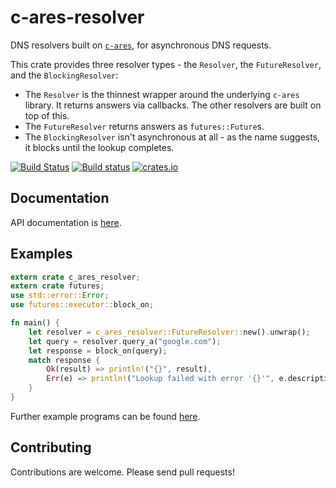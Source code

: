 # c-ares-resolver

DNS resolvers built on [`c-ares`](https://github.com/dimbleby/rust-c-ares/), for
asynchronous DNS requests.

This crate provides three resolver types - the `Resolver`, the `FutureResolver`,
and the `BlockingResolver`:

- The `Resolver` is the thinnest wrapper around the underlying `c-ares` library.
  It returns answers via callbacks. The other resolvers are built on top of
  this.
- The `FutureResolver` returns answers as `futures::Future`s.
- The `BlockingResolver` isn't asynchronous at all - as the name suggests, it
  blocks until the lookup completes.

[![Build Status](https://travis-ci.org/dimbleby/c-ares-resolver.svg?branch=master)](https://travis-ci.org/dimbleby/c-ares-resolver)
[![Build status](https://ci.appveyor.com/api/projects/status/m9o3f4u6wuofq8k9/branch/master?svg=true)](https://ci.appveyor.com/project/dimbleby/c-ares-resolver/branch/master)
[![crates.io](https://meritbadge.herokuapp.com/c-ares-resolver)](https://crates.io/crates/c-ares-resolver)

## Documentation

API documentation is [here](https://docs.rs/c-ares-resolver).

## Examples

```rust
extern crate c_ares_resolver;
extern crate futures;
use std::error::Error;
use futures::executor::block_on;

fn main() {
    let resolver = c_ares_resolver::FutureResolver::new().unwrap();
    let query = resolver.query_a("google.com");
    let response = block_on(query);
    match response {
        Ok(result) => println!("{}", result),
        Err(e) => println!("Lookup failed with error '{}'", e.description())
    }
}
```

Further example programs can be found
[here](https://github.com/dimbleby/c-ares-resolver/tree/master/examples).

## Contributing

Contributions are welcome. Please send pull requests!
